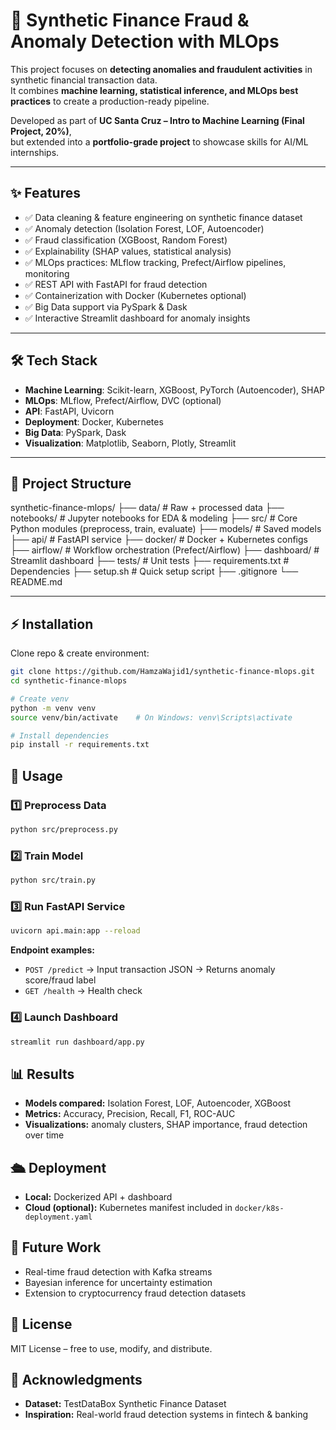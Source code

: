 # 🚀 Synthetic Finance Fraud & Anomaly Detection with MLOps

This project focuses on **detecting anomalies and fraudulent activities** in synthetic financial transaction data.  
It combines **machine learning, statistical inference, and MLOps best practices** to create a production-ready pipeline.

Developed as part of **UC Santa Cruz – Intro to Machine Learning (Final Project, 20%)**,  
but extended into a **portfolio-grade project** to showcase skills for AI/ML internships.

---

## ✨ Features
- ✅ Data cleaning & feature engineering on synthetic finance dataset  
- ✅ Anomaly detection (Isolation Forest, LOF, Autoencoder)  
- ✅ Fraud classification (XGBoost, Random Forest)  
- ✅ Explainability (SHAP values, statistical analysis)  
- ✅ MLOps practices: MLflow tracking, Prefect/Airflow pipelines, monitoring  
- ✅ REST API with FastAPI for fraud detection  
- ✅ Containerization with Docker (Kubernetes optional)  
- ✅ Big Data support via PySpark & Dask  
- ✅ Interactive Streamlit dashboard for anomaly insights  

---

## 🛠 Tech Stack
- **Machine Learning**: Scikit-learn, XGBoost, PyTorch (Autoencoder), SHAP  
- **MLOps**: MLflow, Prefect/Airflow, DVC (optional)  
- **API**: FastAPI, Uvicorn  
- **Deployment**: Docker, Kubernetes  
- **Big Data**: PySpark, Dask  
- **Visualization**: Matplotlib, Seaborn, Plotly, Streamlit  

---

## 📂 Project Structure
synthetic-finance-mlops/
├── data/ # Raw + processed data
├── notebooks/ # Jupyter notebooks for EDA & modeling
├── src/ # Core Python modules (preprocess, train, evaluate)
├── models/ # Saved models
├── api/ # FastAPI service
├── docker/ # Docker + Kubernetes configs
├── airflow/ # Workflow orchestration (Prefect/Airflow)
├── dashboard/ # Streamlit dashboard
├── tests/ # Unit tests
├── requirements.txt # Dependencies
├── setup.sh # Quick setup script
├── .gitignore
└── README.md


---

## ⚡ Installation
Clone repo & create environment:  

```bash
git clone https://github.com/HamzaWajid1/synthetic-finance-mlops.git
cd synthetic-finance-mlops

# Create venv
python -m venv venv
source venv/bin/activate    # On Windows: venv\Scripts\activate

# Install dependencies
pip install -r requirements.txt
```

## 🚀 Usage

### 1️⃣ Preprocess Data
```bash
python src/preprocess.py
```

### 2️⃣ Train Model
```bash
python src/train.py
```

### 3️⃣ Run FastAPI Service
```bash
uvicorn api.main:app --reload
```

**Endpoint examples:**
- `POST /predict` → Input transaction JSON → Returns anomaly score/fraud label
- `GET /health` → Health check

### 4️⃣ Launch Dashboard
```bash
streamlit run dashboard/app.py
```

## 📊 Results

- **Models compared:** Isolation Forest, LOF, Autoencoder, XGBoost
- **Metrics:** Accuracy, Precision, Recall, F1, ROC-AUC
- **Visualizations:** anomaly clusters, SHAP importance, fraud detection over time

## 🛳 Deployment

- **Local:** Dockerized API + dashboard
- **Cloud (optional):** Kubernetes manifest included in `docker/k8s-deployment.yaml`

## 🔮 Future Work

- Real-time fraud detection with Kafka streams
- Bayesian inference for uncertainty estimation
- Extension to cryptocurrency fraud detection datasets

## 📜 License

MIT License – free to use, modify, and distribute.

## 🙌 Acknowledgments

- **Dataset:** TestDataBox Synthetic Finance Dataset
- **Inspiration:** Real-world fraud detection systems in fintech & banking